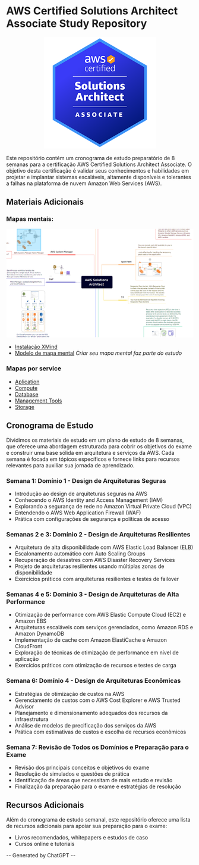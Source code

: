 # AWS Certified Solutions Architect Associate Study Repository

<p align="center" width="100%">
    <img src="./badge.png"> 
</p>

Este repositório contém um cronograma de estudo preparatório de 8 semanas para a certificação AWS Certified Solutions Architect Associate. O objetivo desta certificação é validar seus conhecimentos e habilidades em projetar e implantar sistemas escaláveis, altamente disponíveis e tolerantes a falhas na plataforma de nuvem Amazon Web Services (AWS).


## Materiais Adicionais

### Mapas mentais:

<p align="center" width="100%">
    <img src="./mapa.png"> 
</p>

- [Instalação XMind](https://xmind.app/desktop/thank-you-for-downloading/)
- [Modelo de mapa mental](./aws-mindmap.xmind) *Criar seu mapa mental faz parte do estudo*

### Mapas por service

- [Aplication](./AWS%20Aplication.xmind)
- [Compute](./AWS%20Compute.xmind)
- [Database](./AWS%20Database.xmind)
- [Management Tools](./AWS%20Management%20Tools.xmind)
- [Storage](./AWS%20Storage.xmind)


## Cronograma de Estudo

Dividimos os materiais de estudo em um plano de estudo de 8 semanas, que oferece uma abordagem estruturada para cobrir os objetivos do exame e construir uma base sólida em arquitetura e serviços da AWS. Cada semana é focada em tópicos específicos e fornece links para recursos relevantes para auxiliar sua jornada de aprendizado.

### Semana 1: Domínio 1 - Design de Arquiteturas Seguras
- Introdução ao design de arquiteturas seguras na AWS
- Conhecendo o AWS Identity and Access Management (IAM)
- Explorando a segurança de rede no Amazon Virtual Private Cloud (VPC)
- Entendendo o AWS Web Application Firewall (WAF)
- Prática com configurações de segurança e políticas de acesso

### Semanas 2 e 3: Domínio 2 - Design de Arquiteturas Resilientes
- Arquitetura de alta disponibilidade com AWS Elastic Load Balancer (ELB)
- Escalonamento automático com Auto Scaling Groups
- Recuperação de desastres com AWS Disaster Recovery Services
- Projeto de arquiteturas resilientes usando múltiplas zonas de disponibilidade
- Exercícios práticos com arquiteturas resilientes e testes de failover

### Semanas 4 e 5: Domínio 3 - Design de Arquiteturas de Alta Performance
- Otimização de performance com AWS Elastic Compute Cloud (EC2) e Amazon EBS
- Arquiteturas escaláveis com serviços gerenciados, como Amazon RDS e Amazon DynamoDB
- Implementação de cache com Amazon ElastiCache e Amazon CloudFront
- Exploração de técnicas de otimização de performance em nível de aplicação
- Exercícios práticos com otimização de recursos e testes de carga

### Semana 6: Domínio 4 - Design de Arquiteturas Econômicas
- Estratégias de otimização de custos na AWS
- Gerenciamento de custos com o AWS Cost Explorer e AWS Trusted Advisor
- Planejamento e dimensionamento adequados dos recursos da infraestrutura
- Análise de modelos de precificação dos serviços da AWS
- Prática com estimativas de custos e escolha de recursos econômicos

### Semana 7: Revisão de Todos os Domínios e Preparação para o Exame
- Revisão dos principais conceitos e objetivos do exame
- Resolução de simulados e questões de prática
- Identificação de áreas que necessitam de mais estudo e revisão
- Finalização da preparação para o exame e estratégias de resolução

## Recursos Adicionais

Além do cronograma de estudo semanal, este repositório oferece uma lista de recursos adicionais para apoiar sua preparação para o exame:

- Livros recomendados, whitepapers e estudos de caso
- Cursos online e tutoriais


-- Generated by ChatGPT --
